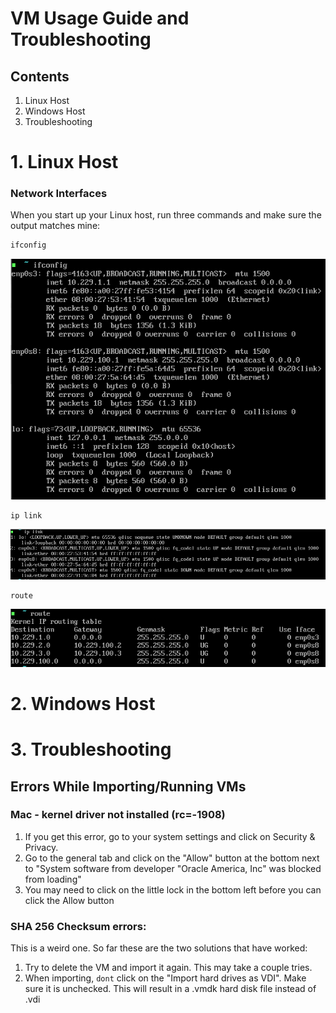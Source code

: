 # VM Usage Guide and Troubleshooting

## Contents

1. Linux Host
2. Windows Host
3. Troubleshooting

# 1. Linux Host

### Network Interfaces

When you start up your Linux host, run three commands and make sure the output matches mine:

```sh
ifconfig
```

![](Images/IfConfig.PNG)

```sh
ip link
```

![Ip Link](Images/IpLink.PNG)  

```sh
route
```

![route output](Images/route.PNG)


# 2. Windows Host


# 3. Troubleshooting

## Errors While Importing/Running VMs

### Mac - kernel driver not installed (rc=-1908)

1. If you get this error, go to your system settings and click on Security & Privacy.
2. Go to the general tab and click on the "Allow" button at the bottom next to "System software from developer "Oracle America, Inc" was blocked from loading"
3. You may need to click on the little lock in the bottom left before you can click the Allow button

### SHA 256 Checksum errors:

This is a weird one. So far these are the two solutions that have worked:
1. Try to delete the VM and import it again. This may take a couple tries.
2. When importing, `dont` click on the "Import hard drives as VDI". Make sure it is unchecked. This will result in a .vmdk hard disk file instead of .vdi
